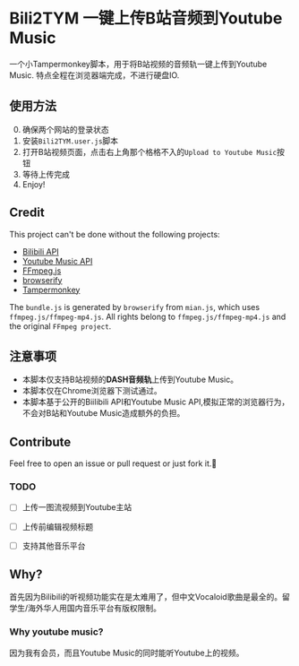 # Bili2TYM 一键上传B站音频到Youtube Music
一个小Tampermonkey脚本，用于将B站视频的音频轨一键上传到Youtube Music. 特点全程在浏览器端完成，不进行硬盘IO.
## 使用方法
0. 确保两个网站的登录状态
1. 安装`Bili2TYM.user.js`脚本
2. 打开B站视频页面，点击右上角那个格格不入的`Upload to Youtube Music`按钮
3. 等待上传完成
4. Enjoy!
## Credit
This project can't be done without the following projects: 
- [Bilibili API](https://github.com/SocialSisterYi/bilibili-API-collect)
- [Youtube Music API](https://github.com/sigma67/ytmusicapi)
- [FFmpeg.js](https://github.com/Kagami/ffmpeg.js/)
- [browserify](https://github.com/browserify/browserify)
- [Tampermonkey](https://www.tampermonkey.net/)

The `bundle.js` is generated by `browserify` from `mian.js`, which uses `ffmpeg.js/ffmpeg-mp4.js`. All rights belong to `ffmpeg.js/ffmpeg-mp4.js` and the original `FFmpeg project`. 


## 注意事项
- 本脚本仅支持B站视频的**DASH音频轨**上传到Youtube Music。
- 本脚本仅在Chrome浏览器下测试通过。
- 本脚本基于公开的Biilibili API和Youtube Music API,模拟正常的浏览器行为，不会对B站和Youtube Music造成额外的负担。

## Contribute
Feel free to open an issue or pull request or just fork it.🤗
### TODO
- [ ] 上传一图流视频到Youtube主站
- [ ] 上传前编辑视频标题
- [ ] 支持其他音乐平台



## Why?
首先因为Bilibili的听视频功能实在是太难用了，但中文Vocaloid歌曲是最全的。留学生/海外华人用国内音乐平台有版权限制。
### Why youtube music?
因为我有会员，而且Youtube Music的同时能听Youtube上的视频。
